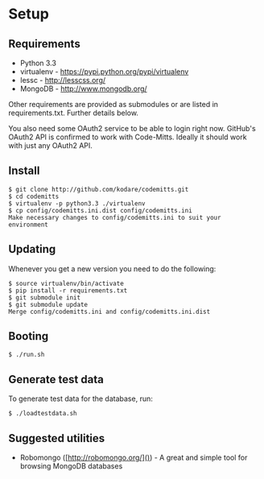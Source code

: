 Setup
=====

Requirements
------------

*   Python 3.3
*   virtualenv - https://pypi.python.org/pypi/virtualenv
*   lessc - http://lesscss.org/
*   MongoDB - http://www.mongodb.org/

Other requirements are provided as submodules or are listed in requirements.txt.
Further details below.

You also need some OAuth2 service to be able to login right now. GitHub's
OAuth2 API is confirmed to work with Code-Mitts. Ideally it should
work with just any OAuth2 API.


Install
-------

    $ git clone http://github.com/kodare/codemitts.git
    $ cd codemitts
    $ virtualenv -p python3.3 ./virtualenv
    $ cp config/codemitts.ini.dist config/codemitts.ini
    Make necessary changes to config/codemitts.ini to suit your environment


Updating
--------

Whenever you get a new version you need to do the following:

    $ source virtualenv/bin/activate
    $ pip install -r requirements.txt
    $ git submodule init
    $ git submodule update
    Merge config/codemitts.ini and config/codemitts.ini.dist


Booting
-------

    $ ./run.sh


Generate test data
------------------

To generate test data for the database, run:

    $ ./loadtestdata.sh


Suggested utilities
-------------------

 * Robomongo ([http://robomongo.org/]()) - A great and simple tool for browsing MongoDB databases
